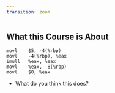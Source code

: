 ```yaml
---
transition: zoom
---
```


## What this Course is About

```
movl	$5, -4(%rbp)
movl	-4(%rbp), %eax
imull	%eax, %eax
movl	%eax, -8(%rbp)
movl	$0, %eax
```

- What do you think this does?

